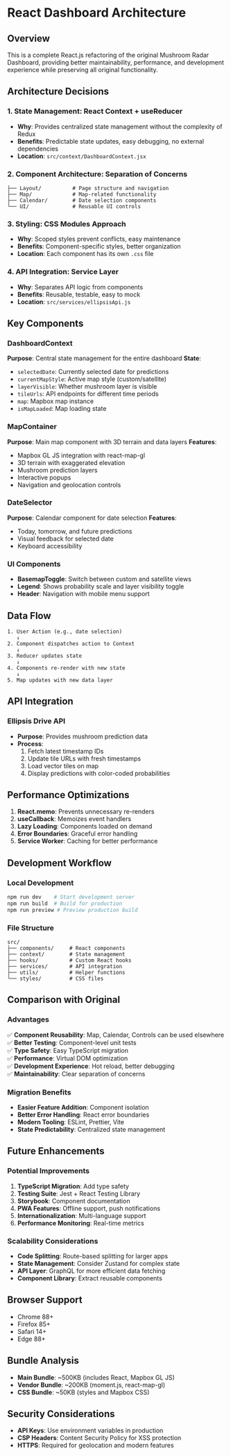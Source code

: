 # React Dashboard Architecture

## Overview
This is a complete React.js refactoring of the original Mushroom Radar Dashboard, providing better maintainability, performance, and development experience while preserving all original functionality.

## Architecture Decisions

### 1. **State Management: React Context + useReducer**
- **Why**: Provides centralized state management without the complexity of Redux
- **Benefits**: Predictable state updates, easy debugging, no external dependencies
- **Location**: `src/context/DashboardContext.jsx`

### 2. **Component Architecture: Separation of Concerns**
```
├── Layout/          # Page structure and navigation
├── Map/             # Map-related functionality  
├── Calendar/        # Date selection components
└── UI/              # Reusable UI controls
```

### 3. **Styling: CSS Modules Approach**
- **Why**: Scoped styles prevent conflicts, easy maintenance
- **Benefits**: Component-specific styles, better organization
- **Location**: Each component has its own `.css` file

### 4. **API Integration: Service Layer**
- **Why**: Separates API logic from components
- **Benefits**: Reusable, testable, easy to mock
- **Location**: `src/services/ellipsisApi.js`

## Key Components

### DashboardContext
**Purpose**: Central state management for the entire dashboard
**State**:
- `selectedDate`: Currently selected date for predictions
- `currentMapStyle`: Active map style (custom/satellite)
- `layerVisible`: Whether mushroom layer is visible
- `tileUrls`: API endpoints for different time periods
- `map`: Mapbox map instance
- `isMapLoaded`: Map loading state

### MapContainer
**Purpose**: Main map component with 3D terrain and data layers
**Features**:
- Mapbox GL JS integration with react-map-gl
- 3D terrain with exaggerated elevation
- Mushroom prediction layers
- Interactive popups
- Navigation and geolocation controls

### DateSelector
**Purpose**: Calendar component for date selection
**Features**:
- Today, tomorrow, and future predictions
- Visual feedback for selected date
- Keyboard accessibility

### UI Components
- **BasemapToggle**: Switch between custom and satellite views
- **Legend**: Shows probability scale and layer visibility toggle
- **Header**: Navigation with mobile menu support

## Data Flow

```
1. User Action (e.g., date selection)
   ↓
2. Component dispatches action to Context
   ↓
3. Reducer updates state
   ↓
4. Components re-render with new state
   ↓
5. Map updates with new data layer
```

## API Integration

### Ellipsis Drive API
- **Purpose**: Provides mushroom prediction data
- **Process**:
  1. Fetch latest timestamp IDs
  2. Update tile URLs with fresh timestamps
  3. Load vector tiles on map
  4. Display predictions with color-coded probabilities

## Performance Optimizations

1. **React.memo**: Prevents unnecessary re-renders
2. **useCallback**: Memoizes event handlers
3. **Lazy Loading**: Components loaded on demand
4. **Error Boundaries**: Graceful error handling
5. **Service Worker**: Caching for better performance

## Development Workflow

### Local Development
```bash
npm run dev    # Start development server
npm run build  # Build for production
npm run preview # Preview production build
```

### File Structure
```
src/
├── components/     # React components
├── context/        # State management
├── hooks/          # Custom React hooks
├── services/       # API integration
├── utils/          # Helper functions
└── styles/         # CSS files
```

## Comparison with Original

### Advantages
✅ **Component Reusability**: Map, Calendar, Controls can be used elsewhere  
✅ **Better Testing**: Component-level unit tests  
✅ **Type Safety**: Easy TypeScript migration  
✅ **Performance**: Virtual DOM optimization  
✅ **Development Experience**: Hot reload, better debugging  
✅ **Maintainability**: Clear separation of concerns  

### Migration Benefits
- **Easier Feature Addition**: Component isolation
- **Better Error Handling**: React error boundaries
- **Modern Tooling**: ESLint, Prettier, Vite
- **State Predictability**: Centralized state management

## Future Enhancements

### Potential Improvements
1. **TypeScript Migration**: Add type safety
2. **Testing Suite**: Jest + React Testing Library
3. **Storybook**: Component documentation
4. **PWA Features**: Offline support, push notifications
5. **Internationalization**: Multi-language support
6. **Performance Monitoring**: Real-time metrics

### Scalability Considerations
- **Code Splitting**: Route-based splitting for larger apps
- **State Management**: Consider Zustand for complex state
- **API Layer**: GraphQL for more efficient data fetching
- **Component Library**: Extract reusable components

## Browser Support
- Chrome 88+
- Firefox 85+
- Safari 14+
- Edge 88+

## Bundle Analysis
- **Main Bundle**: ~500KB (includes React, Mapbox GL JS)
- **Vendor Bundle**: ~200KB (moment.js, react-map-gl)
- **CSS Bundle**: ~50KB (styles and Mapbox CSS)

## Security Considerations
- **API Keys**: Use environment variables in production
- **CSP Headers**: Content Security Policy for XSS protection
- **HTTPS**: Required for geolocation and modern features
